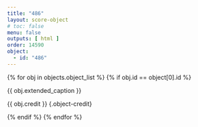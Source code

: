 ```yaml
---
title: "486"
layout: score-object
# toc: false
menu: false
outputs: [ html ]
order: 14590
object:
  - id: "486"
---
```


{% for obj in objects.object_list %}
{% if obj.id == object[0].id %}

{{ obj.extended_caption }}

{{ obj.credit }} {.object-credit}

{% endif %}
{% endfor %}
